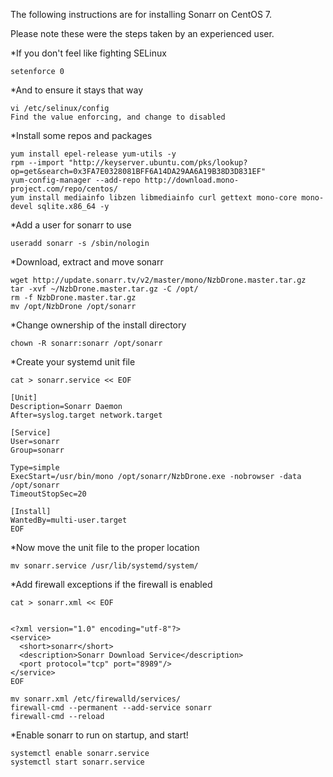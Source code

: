 The following instructions are for installing Sonarr on CentOS 7.

Please note these were the steps taken by an experienced user.

*If you don't feel like fighting SELinux

    setenforce 0

*And to ensure it stays that way

    vi /etc/selinux/config
    Find the value enforcing, and change to disabled

*Install some repos and packages

    yum install epel-release yum-utils -y
    rpm --import "http://keyserver.ubuntu.com/pks/lookup?op=get&search=0x3FA7E0328081BFF6A14DA29AA6A19B38D3D831EF"
    yum-config-manager --add-repo http://download.mono-project.com/repo/centos/
    yum install mediainfo libzen libmediainfo curl gettext mono-core mono-devel sqlite.x86_64 -y

*Add a user for sonarr to use

    useradd sonarr -s /sbin/nologin

*Download, extract and move sonarr

    wget http://update.sonarr.tv/v2/master/mono/NzbDrone.master.tar.gz
    tar -xvf ~/NzbDrone.master.tar.gz -C /opt/
    rm -f NzbDrone.master.tar.gz
    mv /opt/NzbDrone /opt/sonarr

*Change ownership of the install directory

    chown -R sonarr:sonarr /opt/sonarr

*Create your systemd unit file

    cat > sonarr.service << EOF

    [Unit]
    Description=Sonarr Daemon
    After=syslog.target network.target

    [Service]
    User=sonarr
    Group=sonarr

    Type=simple
    ExecStart=/usr/bin/mono /opt/sonarr/NzbDrone.exe -nobrowser -data /opt/sonarr
    TimeoutStopSec=20

    [Install]
    WantedBy=multi-user.target
    EOF



*Now move the unit file to the proper location

    mv sonarr.service /usr/lib/systemd/system/

*Add firewall exceptions if the firewall is enabled

    cat > sonarr.xml << EOF


    <?xml version="1.0" encoding="utf-8"?>
    <service>
      <short>sonarr</short>
      <description>Sonarr Download Service</description>
      <port protocol="tcp" port="8989"/>
    </service>
    EOF

    mv sonarr.xml /etc/firewalld/services/
    firewall-cmd --permanent --add-service sonarr
    firewall-cmd --reload

*Enable sonarr to run on startup, and start!

    systemctl enable sonarr.service
    systemctl start sonarr.service
